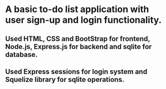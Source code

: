 # A basic to-do list application with user sign-up and login functionality.
## Used HTML, CSS and BootStrap for frontend, Node.js, Express.js for backend and sqlite for database.
## Used Express sessions for login system and Squelize library for sqlite operations.
